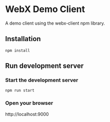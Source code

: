 # WebX Demo Client

A demo client using the webx-client npm library.

## Installation
```
npm install
```

## Run development server

### Start the development server
```
npm run start
```

### Open your browser

http://localhost:9000
